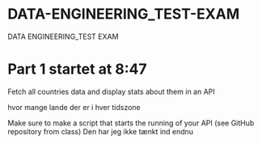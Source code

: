 # DATA-ENGINEERING_TEST-EXAM
DATA ENGINEERING_TEST EXAM
# Part 1 startet at 8:47
Fetch all countries data and display stats about them in an API

hvor mange lande der er i hver tidszone

Make sure to make a script that starts the running of your API (see GitHub repository from class)
Den har jeg ikke tænkt ind endnu